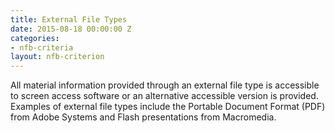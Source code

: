 ```yaml
---
title: External File Types
date: 2015-08-18 00:00:00 Z
categories:
- nfb-criteria
layout: nfb-criterion
---
```


All material information provided through an external file type is accessible to screen access software or an alternative accessible version is provided. Examples of external file types include the Portable Document Format (PDF) from Adobe Systems and Flash presentations from Macromedia.
